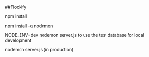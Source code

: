 ##Flockify

npm install

npm install -g nodemon

NODE_ENV=dev nodemon server.js to use the test database for local development

nodemon server.js (in production)

